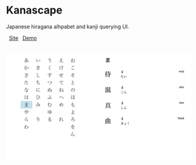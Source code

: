 # Kanascape

Japanese hiragana alhpabet and kanji querying UI.

&nbsp;
<a href="https://howyoueye.github.io/kanascape/">Site</a>
&nbsp;
<a href="https://www.youtube.com/watch?v=OVxy5HWN4_c&t=101s">Demo</a>

&nbsp;
![alt text](./interface.png)

